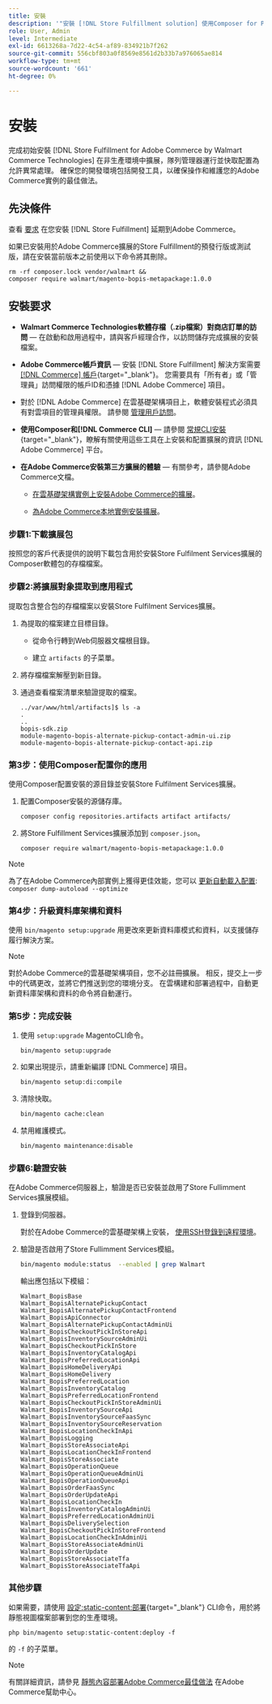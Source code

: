 ```yaml
---
title: 安裝
description: '"安裝 [!DNL Store Fulfillment solution] 使用Composer for PHP的Adobe Commerce店面。」'
role: User, Admin
level: Intermediate
exl-id: 6613268a-7d22-4c54-af89-834921b7f262
source-git-commit: 556cbf803a0f8569e8561d2b33b7a976065ae814
workflow-type: tm+mt
source-wordcount: '661'
ht-degree: 0%

---
```



# 安裝

完成初始安裝 [!DNL Store Fulfillment for Adobe Commerce by Walmart Commerce Technologies] 在非生產環境中擴展，隊列管理器運行並快取配置為允許異常處理。 確保您的開發環境包括開發工具，以確保操作和維護您的Adobe Commerce實例的最佳做法。

## 先決條件

查看 [要求](solution-requirements.md) 在您安裝 [!DNL Store Fulfillment] 延期到Adobe Commerce。

如果已安裝用於Adobe Commerce擴展的Store Fulfillment的預發行版或測試版，請在安裝當前版本之前使用以下命令將其刪除。

```terminal
rm -rf composer.lock vendor/walmart &&
composer require walmart/magento-bopis-metapackage:1.0.0
```

## 安裝要求

- **Walmart Commerce Technologies軟體存檔（.zip檔案）對商店訂單的訪問** — 在啟動和啟用過程中，請與客戶經理合作，以訪問儲存完成擴展的安裝檔案。

- **Adobe Commerce帳戶資訊** — 安裝 [!DNL Store Fulfillment] 解決方案需要 [[!DNL Commerce] 帳戶](https://docs.magento.com/user-guide/magento/magento-account.html){target=&quot;_blank&quot;}。 您需要具有「所有者」或「管理員」訪問權限的帳戶ID和憑據 [!DNL Adobe Commerce] 項目。

- 對於 [!DNL Adobe Commerce] 在雲基礎架構項目上，軟體安裝程式必須具有對雲項目的管理員權限。 請參閱 [管理用戶訪問](https://devdocs.magento.com/cloud/project/user-admin.html)。

- **使用Composer和[!DNL Commerce CLI]** — 請參閱 [常規CLI安裝](https://devdocs.magento.com/extensions/install/){target=&quot;_blank&quot;}，瞭解有關使用這些工具在上安裝和配置擴展的資訊 [!DNL Adobe Commerce] 平台。

- **在Adobe Commerce安裝第三方擴展的體驗** — 有關參考，請參閱Adobe Commerce文檔。

   - [在雲基礎架構實例上安裝Adobe Commerce的擴展](https://devdocs.magento.com/cloud/howtos/install-components.html#install-an-extension)。

   - [為Adobe Commerce本地實例安裝擴展](https://devdocs.magento.com/extensions/install/)。

### 步驟1:下載擴展包

按照您的客戶代表提供的說明下載包含用於安裝Store Fulfilment Services擴展的Composer軟體包的存檔檔案。

### 步驟2:將擴展對象提取到應用程式

提取包含整合包的存檔檔案以安裝Store Fulfilment Services擴展。

1. 為提取的檔案建立目標目錄。

   - 從命令行轉到Web伺服器文檔根目錄。

   - 建立 `artifacts` 的子菜單。

1. 將存檔檔案解壓到新目錄。

1. 通過查看檔案清單來驗證提取的檔案。

   ```
   ../var/www/html/artifacts]$ ls -a
   .
   ..
   bopis-sdk.zip
   module-magento-bopis-alternate-pickup-contact-admin-ui.zip
   module-magento-bopis-alternate-pickup-contact-api.zip
   ```

### 第3步：使用Composer配置你的應用

使用Composer配置安裝的源目錄並安裝Store Fulfilment Services擴展。

1. 配置Composer安裝的源儲存庫。

   ```bash
   composer config repositories.artifacts artifact artifacts/
   ```

1. 將Store Fulfillment Services擴展添加到 `composer.json`。

   ```bash
   composer require walmart/magento-bopis-metapackage:1.0.0
   ```

>[!NOTE]
>
>為了在Adobe Commerce內部實例上獲得更佳效能，您可以 [更新自動載入配置](https://experienceleague.adobe.com/docs/commerce-operations/performance-best-practices/deployment-flow.html#update-the-autoloader): `composer dump-autoload --optimize`

### 第4步：升級資料庫架構和資料

使用 `bin/magento setup:upgrade` 用更改來更新資料庫模式和資料，以支援儲存履行解決方案。

>[!NOTE]
>
>對於Adobe Commerce的雲基礎架構項目，您不必註冊擴展。 相反，提交上一步中的代碼更改，並將它們推送到您的環境分支。 在雲構建和部署過程中，自動更新資料庫架構和資料的命令將自動運行。

### 第5步：完成安裝

1. 使用 `setup:upgrade` MagentoCLI命令。

   ```terminal
   bin/magento setup:upgrade
   ```

1. 如果出現提示，請重新編譯 [!DNL Commerce] 項目。

   ```bash
   bin/magento setup:di:compile
   ```

1. 清除快取。

   ```bash
   bin/magento cache:clean
   ```

1. 禁用維護模式。

   ```bash
   bin/magento maintenance:disable
   ```

### 步驟6:驗證安裝

在Adobe Commerce伺服器上，驗證是否已安裝並啟用了Store Fullimment Services擴展模組。

1. 登錄到伺服器。

   對於在Adobe Commerce的雲基礎架構上安裝， [使用SSH登錄到遠程環境](https://devdocs.magento.com/cloud/env/environments-ssh.html#ssh)。

1. 驗證是否啟用了Store Fullimment Services模組。

   ```bash
   bin/magento module:status  --enabled | grep Walmart
   ```

   輸出應包括以下模組：

   ```
   Walmart_BopisBase
   Walmart_BopisAlternatePickupContact
   Walmart_BopisAlternatePickupContactFrontend
   Walmart_BopisApiConnector
   Walmart_BopisAlternatePickupContactAdminUi
   Walmart_BopisCheckoutPickInStoreApi
   Walmart_BopisInventorySourceAdminUi
   Walmart_BopisCheckoutPickInStore
   Walmart_BopisInventoryCatalogApi
   Walmart_BopisPreferredLocationApi
   Walmart_BopisHomeDeliveryApi
   Walmart_BopisHomeDelivery
   Walmart_BopisPreferredLocation
   Walmart_BopisInventoryCatalog
   Walmart_BopisPreferredLocationFrontend
   Walmart_BopisCheckoutPickInStoreAdminUi
   Walmart_BopisInventorySourceApi
   Walmart_BopisInventorySourceFaasSync
   Walmart_BopisInventorySourceReservation
   Walmart_BopisLocationCheckInApi
   Walmart_BopisLogging
   Walmart_BopisStoreAssociateApi
   Walmart_BopisLocationCheckInFrontend
   Walmart_BopisStoreAssociate
   Walmart_BopisOperationQueue
   Walmart_BopisOperationQueueAdminUi
   Walmart_BopisOperationQueueApi
   Walmart_BopisOrderFaasSync
   Walmart_BopisOrderUpdateApi
   Walmart_BopisLocationCheckIn
   Walmart_BopisInventoryCatalogAdminUi
   Walmart_BopisPreferredLocationAdminUi
   Walmart_BopisDeliverySelection
   Walmart_BopisCheckoutPickInStoreFrontend
   Walmart_BopisLocationCheckInAdminUi
   Walmart_BopisStoreAssociateAdminUi
   Walmart_BopisOrderUpdate
   Walmart_BopisStoreAssociateTfa
   Walmart_BopisStoreAssociateTfaApi
   ```

### 其他步驟

如果需要，請使用 [設定:static-content:部署](https://devdocs.magento.com/guides/v2.4/reference/cli/magento-commerce.html#setupstatic-contentdeploy){target=&quot;_blank&quot;} CLI命令，用於將靜態視圖檔案部署到您的生產環境。

```terminal
php bin/magento setup:static-content:deploy -f
```

的 `-f` 的子菜單。

>[!NOTE]
>
>有關詳細資訊，請參見 [靜態內容部署Adobe Commerce最佳做法](https://support.magento.com/hc/en-us/articles/360031624091) 在Adobe Commerce幫助中心。
